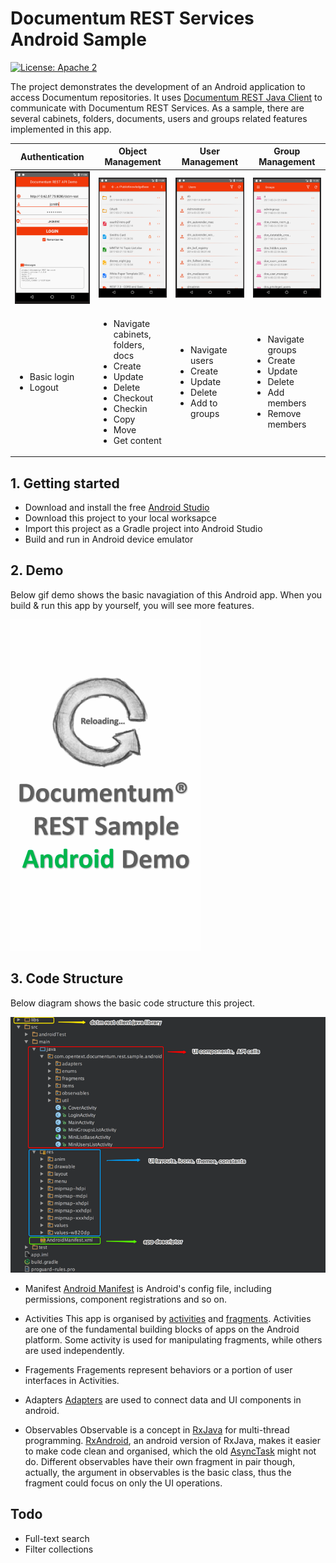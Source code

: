# Documentum REST Services Android Sample

[![License: Apache 2](https://img.shields.io/badge/license-Apache%202.0-brightgreen.svg)](http://www.apache.org/licenses/LICENSE-2.0)


The project demonstrates the development of an Android application to access Documentum repositories. It uses [Documentum REST Java Client](https://github.com/Enterprise-Content-Management/documentum-rest-client-java) to communicate with Documentum REST Services. As a sample, there are several cabinets, folders, documents, users and groups related features implemented in this app.

| Authentication | Object Management | User Management | Group Management |
| ------------------ | ------------------ | ------------------ | ------------------ |
| <img src="demo/snip20170406_2.png" width="300"> | <img src="demo/snip20170406_6.png" width="300"> | <img src="demo/snip20170406_4.png" width="300">  | <img src="demo/snip20170406_5.png" width="300">  |
|<ul><li>Basic login</li><li>Logout</li></ul>|<ul><li>Navigate cabinets, folders, docs</li><li>Create</li><li>Update</li><li>Delete</li><li>Checkout</li><li>Checkin</li><li>Copy</li><li>Move</li><li>Get content</li></ul>|<ul><li>Navigate users</li><li>Create</li><li>Update</li><li>Delete</li><li>Add to groups</li></ul>|<ul><li>Navigate groups</li><li>Create</li><li>Update</li><li>Delete</li><li>Add members</li><li>Remove members</li></ul>|


## 1. Getting started

* Download and install the free [Android Studio](https://developer.android.com/studio/index.html)
* Download this project to your local worksapce
* Import this project as a Gradle project into Android Studio
* Build and run in Android device emulator

## 2. Demo

Below gif demo shows the basic navagiation of this Android app. When you build & run this app by yourself, you will see more features.

  <img src="demo/android-sample.gif">

## 3. Code Structure

Below diagram shows the basic code structure this project.

  <img src="demo/code_structure.png">

* Manifest
  [Android Manifest](https://developer.android.com/guide/topics/manifest/manifest-intro.html) is Android's config file, including permissions, component registrations and so on.
  
* Activities
  This app is organised by [activities](https://developer.android.com/guide/components/activities/index.html) and [fragments](https://developer.android.com/guide/components/fragments.html). Activities are one of the fundamental building blocks of apps on the Android platform. Some activity is used for manipulating fragments, while others are used independently.
  
* Fragements
  Fragements represent behaviors or a portion of user interfaces in Activities. 
  
* Adapters
  [Adapters](https://developer.android.com/reference/android/widget/Adapter.html) are used to connect data and UI components in android. 
  
* Observables
  Observable is a concept in [RxJava](https://github.com/ReactiveX/RxJava) for multi-thread programming. [RxAndroid](https://github.com/ReactiveX/RxAndroid), an android version of RxJava, makes it easier to make code clean and organised, which the old [AsyncTask](https://developer.android.com/reference/android/os/AsyncTask.html) might not do. Different observables have their own fragment in pair though, actually, the argument in observables is the basic class, thus the fragment could focus on only the UI operations.

## Todo
* Full-text search
* Filter collections
